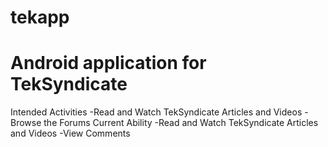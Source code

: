 tekapp
===================================
Android application for TekSyndicate
===================================
Intended Activities
	-Read and Watch TekSyndicate Articles and Videos
	-Browse the Forums
Current Ability
	-Read and Watch TekSyndicate Articles and Videos
	-View Comments
	